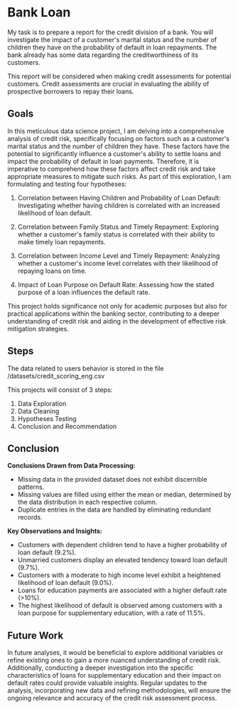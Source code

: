 # Bank Loan

My task is to prepare a report for the credit division of a bank. You will investigate the impact of a customer's marital status and the number of children they have on the probability of default in loan repayments. The bank already has some data regarding the creditworthiness of its customers.

This report will be considered when making credit assessments for potential customers. Credit assessments are crucial in evaluating the ability of prospective borrowers to repay their loans.

## Goals

In this meticulous data science project, I am delving into a comprehensive analysis of credit risk, specifically focusing on factors such as a customer's marital status and the number of children they have. These factors have the potential to significantly influence a customer's ability to settle loans and impact the probability of default in loan payments. Therefore, it is imperative to comprehend how these factors affect credit risk and take appropriate measures to mitigate such risks. As part of this exploration, I am formulating and testing four hypotheses:

1. Correlation between Having Children and Probability of Loan Default: Investigating whether having children is correlated with an increased likelihood of loan default.

2. Correlation between Family Status and Timely Repayment: Exploring whether a customer's family status is correlated with their ability to make timely loan repayments.

3. Correlation between Income Level and Timely Repayment: Analyzing whether a customer's income level correlates with their likelihood of repaying loans on time.

4. Impact of Loan Purpose on Default Rate: Assessing how the stated purpose of a loan influences the default rate.

This project holds significance not only for academic purposes but also for practical applications within the banking sector, contributing to a deeper understanding of credit risk and aiding in the development of effective risk mitigation strategies.

## Steps

The data related to users behavior is stored in the file /datasets/credit_scoring_eng.csv

This projects will consist of 3 steps:

1. Data Exploration
2. Data Cleaning
3. Hypotheses Testing
4. Conclusion and Recommendation

## Conclusion

**Conclusions Drawn from Data Processing:**

* Missing data in the provided dataset does not exhibit discernible patterns.
* Missing values are filled using either the mean or median, determined by the data distribution in each respective column.
* Duplicate entries in the data are handled by eliminating redundant records.

**Key Observations and Insights:**

* Customers with dependent children tend to have a higher probability of loan default (9.2%).
* Unmarried customers display an elevated tendency toward loan default (9.7%).
* Customers with a moderate to high income level exhibit a heightened likelihood of loan default (9.0%).
* Loans for education payments are associated with a higher default rate (>10%).
* The highest likelihood of default is observed among customers with a loan purpose for supplementary education, with a rate of 11.5%.

## Future Work

In future analyses, it would be beneficial to explore additional variables or refine existing ones to gain a more nuanced understanding of credit risk. Additionally, conducting a deeper investigation into the specific characteristics of loans for supplementary education and their impact on default rates could provide valuable insights. Regular updates to the analysis, incorporating new data and refining methodologies, will ensure the ongoing relevance and accuracy of the credit risk assessment process.


